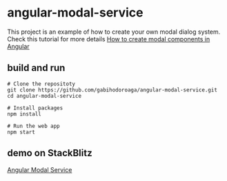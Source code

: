 # angular-modal-service

This project is an example of how to create your own modal dialog system.  
Check this tutorial for more details [How to create modal components in Angular](https://hodo.dev/posts/post-11-angular-modal-service/) 

## build and run

```console
# Clone the repositoty
git clone https://github.com/gabihodoroaga/angular-modal-service.git
cd angular-modal-service

# Install packages
npm install

# Run the web app
npm start

```

## demo on StackBlitz

[Angular Modal Service](https://stackblitz.com/github/gabihodoroaga/angular-modal-service)
